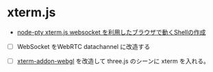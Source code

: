 # xterm.js

- [node-pty xterm.js websocket を利用したブラウザで動くShellの作成](https://tech-blog.s-yoshiki.com/entry/294)

- [ ] WebSocket をWebRTC datachannel に改造する
- [ ] [xterm-addon-webgl](https://github.com/xtermjs/xterm.js/blob/master/addons/xterm-addon-webgl/src/WebglAddon.ts) を改造して three.js のシーンに xterm を入れる。

